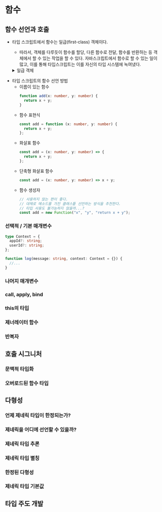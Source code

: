 # 함수

## 함수 선언과 호출

- 타입 스크립트에서 함수는 일급(first-class) 객체이다.

  - 따라서, 객체를 다루듯이 함수를 할당, 다른 함수로 전달, 함수를 반환하는 등 객체에서 할 수 있는 작업을 할 수 있다. 자바스크립트에서 함수로 할 수 있는 일이 많고, 이를 통해 타입스크립트는 이를 자신의 타입 시스템에 녹여냈다.


  <details>
  <summary>일급 객체</summary>

  - 컴퓨터 프로그래밍 언어 디자인에서, 일급 객체(영어: first-class object)란 다른 객체들에 일반적으로 적용 가능한 연산을 모두 지원하는 객체를 가리킨다. 보통 함수에 인자로 넘기기, 수정하기, 변수에 대입하기와 같은 연산을 지원할 때 일급 객체라고 한다. ref. 위키백과
  - 일급 객체는 아래와 같은 특성을 가진다.

    - 변수에 할당할 수 있다.
    - 함수의 인자로 넘겨질 수 있다.
    - 함수의 반환 값이 될 수 있다.
    - 동적으로 생성이 가능하다.
      https://stackoverflow.com/questions/245192/what-are-first-class-objects

    ```
    Regarding objects that are not first-class in TypeScript, one could argue that certain language
    constructs, such as control structures (e.g., if, while, for) or operators (e.g., +, -, *, /) are not
    first-class objects since they cannot be assigned to variables, passed as parameters, or returned as
    values from functions stackoverflow.com. However, these constructs are generally considered part of the
    language syntax rather than objects.

    In summary, TypeScript treats functions as first-class objects, allowing them to be used in the same way
    as other variables in the language. Certain language constructs, such as control structures and operators,
    are not considered first-class objects, but this is because they are part of the language syntax rather
    than actual objects.
    ```
 
 </details>

- 타입 스크립트의 함수 선언 방법
  - 이름이 있는 함수
    ```typescript
    function add(x: number, y: number) {
      return x + y;
    }
    ```
  - 함수 표현식
    ```typescript
    const add = function (x: number, y: number) {
      return x + y;
    };
    ```
  - 화살표 함수
    ```typescript
    const add = (x: number, y: number) => {
      return x + y;
    };
    ```
  - 단축형 화살표 함수
    ```typescript
    const add = (x: number, y: number) => x + y;
    ```
  - 함수 생성자
    ```typescript
    // 사용하지 않는 편이 좋다.
    // 대체로 메소드를 가진 클래스틑 선언하는 방식을 추천한다.
    // 타입 사용도 불가능하지 않을까...?
    const add = new Function("x", "y", "return x + y");
    ```

### 선택적 / 기본 매개변수

```typescript
type Context = {
  appId?: string;
  userId?: string;
};

function log(message: string, context: Context = {}) {
  //...
}
```

### 나머지 매개변수

### call, apply, bind

### this의 타입

### 제너레이터 함수

### 반복자

## 호출 시그니처

### 문맥적 타입화

### 오버로드된 함수 타입

## 다형성

### 언제 제네릭 타입이 한정되는가?

### 제네릭을 어디에 선언할 수 있을까?

### 제네릭 타입 추론

### 제네릭 타입 별칭

### 한정된 다형성

### 제네릭 타입 기본값

## 타입 주도 개발
